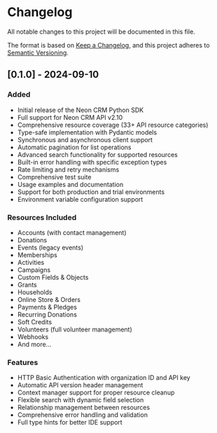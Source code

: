 # Changelog

All notable changes to this project will be documented in this file.

The format is based on [Keep a Changelog](https://keepachangelog.com/en/1.0.0/),
and this project adheres to [Semantic Versioning](https://semver.org/spec/v2.0.0.html).

## [0.1.0] - 2024-09-10

### Added
- Initial release of the Neon CRM Python SDK
- Full support for Neon CRM API v2.10
- Comprehensive resource coverage (33+ API resource categories)
- Type-safe implementation with Pydantic models
- Synchronous and asynchronous client support
- Automatic pagination for list operations
- Advanced search functionality for supported resources
- Built-in error handling with specific exception types
- Rate limiting and retry mechanisms
- Comprehensive test suite
- Usage examples and documentation
- Support for both production and trial environments
- Environment variable configuration support

### Resources Included
- Accounts (with contact management)
- Donations  
- Events (legacy events)
- Memberships
- Activities
- Campaigns
- Custom Fields & Objects
- Grants
- Households
- Online Store & Orders
- Payments & Pledges
- Recurring Donations
- Soft Credits
- Volunteers (full volunteer management)
- Webhooks
- And more...

### Features
- HTTP Basic Authentication with organization ID and API key
- Automatic API version header management
- Context manager support for proper resource cleanup
- Flexible search with dynamic field selection
- Relationship management between resources
- Comprehensive error handling and validation
- Full type hints for better IDE support